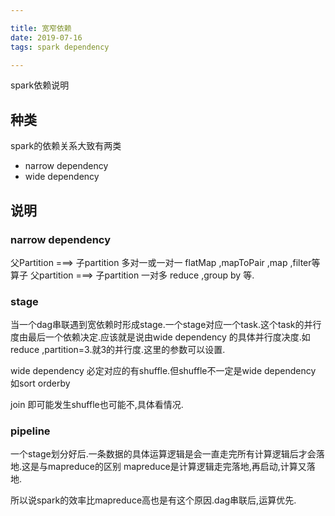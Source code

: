 ```yaml
---

title: 宽窄依赖
date: 2019-07-16
tags: spark dependency

---
```


spark依赖说明

<!--more-->

## 种类

spark的依赖关系大致有两类

* narrow dependency
* wide dependency

## 说明

### narrow dependency

父Partition ===> 子partition 多对一或一对一   flatMap ,mapToPair ,map ,filter等算子
父partition ===> 子partition 一对多          reduce ,group by 等.

### stage

当一个dag串联遇到宽依赖时形成stage.一个stage对应一个task.这个task的并行度由最后一个依赖决定.应该就是说由wide dependency 的具体并行度决度.如
reduce ,partition=3.就3的并行度.这里的参数可以设置.

wide dependency 必定对应的有shuffle.但shuffle不一定是wide dependency  如sort orderby

join 即可能发生shuffle也可能不,具体看情况.

### pipeline

一个stage划分好后.一条数据的具体运算逻辑是会一直走完所有计算逻辑后才会落地.这是与mapreduce的区别
mapreduce是计算逻辑走完落地,再启动,计算又落地.

所以说spark的效率比mapreduce高也是有这个原因.dag串联后,运算优先.

